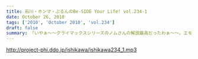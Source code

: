```yaml
---
title: 石川・ホンマ・ぶるんのBe-SIDE Your Life! vol.234-1
date: October 26, 2010
tags: ['2010', 'October 2010', 'vol.234']
draft: false
summary: 「いやぁ～～クライマックスシリーズのノムさんの解説最高だったわぁ～～。エモヤンと一緒だったのもよかったわぁ～～～」BYぶるん・・・と、またもや女子ウケしない会話のする有楽町のスタジオから。NAMAE
---
```


http://project-phi.ddo.jp/ishikawa/ishikawa234_1.mp3
